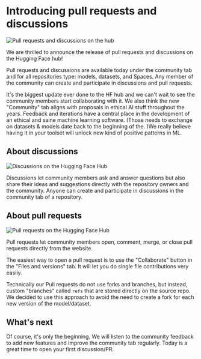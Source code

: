 # Introducing pull requests and discussions

![Pull requests and discussions on the hub](https://res.cloudinary.com/picturesbase/image/upload/q_auto/v1653479595/Frame_30_mmccj0.jpg)

We are thrilled to announce the release of pull requests and discussions on the Hugging Face hub!

Pull requests and discussions are available today under the community tab and for all repositories type: models, datasets, and Spaces. Any member of the community can create and participate in discussions and pull requests.

It's the biggest update ever done to the HF hub and we can't wait to see the community members start collaborating with it.
We also think the new "Community" tab aligns with proposals in ethical AI stuff throughout the years. Feedback and iterations have a central place in the development of an ethical and saine machine learning software. (Those needs to exchange on datasets & models date back to the beginning of the. )We really believe having it in your toolset will unlock new kind of positive patterns in ML.

## About discussions

![Discussions on the Hugging Face Hub](https://res.cloudinary.com/picturesbase/image/upload/v1653480977/image_9_ccvwj3.jpg)

Discussions let community members ask and answer questions but also share their ideas and suggestions directly with the repository owners and the community. Anyone can create and participate in discussions in the community tab of a repository.

## About pull requests

![Pull requests on the Hugging Face Hub](https://res.cloudinary.com/picturesbase/image/upload/v1653480977/image_10_hdy9kv.jpg)

Pull requests let community members open, comment, merge, or close pull requests directly from the website.

The easiest way to open a pull request is to use the "Collaborate" button in the "Files and versions" tab. It will let you do single file contributions very easily.

Technically our Pull requests do not use forks and branches, but instead, custom "branches" called `refs` that are stored directly on the source repo. We decided to use this approach to avoid the need to create a fork for each new version of the model/dataset.

## What's next

Of course, it's only the beginning. We will listen to the community feedback to add new features and improve the community tab regularly. Today is a great time to open your first discussion/PR. 
